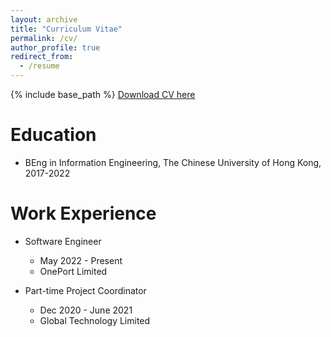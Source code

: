 ```yaml
---
layout: archive
title: "Curriculum Vitae"
permalink: /cv/
author_profile: true
redirect_from:
  - /resume
---
```


{% include base_path %}
[Download CV here](https://kennylui.github.io/luikwankin/files/Lui_Kwan_Kin_CV.pdf)  

Education
======
* BEng in Information Engineering, The Chinese University of Hong Kong, 2017-2022

Work Experience
======
* Software Engineer
  * May 2022 - Present
  * OnePort Limited

* Part-time Project Coordinator
  * Dec 2020 - June 2021
  * Global Technology Limited
